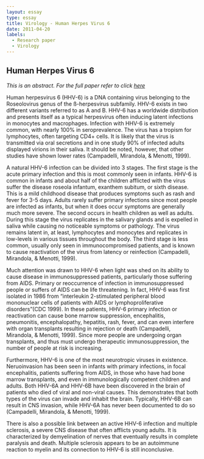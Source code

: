 ```yaml
---
layout: essay
type: essay
title: Virology - Human Herpes Virus 6
date: 2011-04-20
labels:
  - Research paper
  - Virology
---
```


## Human Herpes Virus 6
*This is an abstract. For the full paper refer to click [here](HHV6.pdf)*

Human herpesvirus 6 (HHV-6) is a DNA containing virus belonging to the Roseolovirus genus of the ß-herpesvirus subfamily. HHV-6 exists in two different variants referred to as A and B.  HHV-6 has a worldwide distribution and presents itself as a typical herpesvirus often inducing latent infections in monocytes and macrophages.  Infection with HHV-6 is extremely common, with nearly 100% in seroprevalence. The virus has a tropism for lymphocytes, often targeting CD4+ cells. It is likely that the virus is transmitted via oral secretions and in one study 90% of infected adults displayed virions in their saliva. It should be noted, however, that other studies have shown lower rates (Campadelli, Mirandola, & Menotti, 1999). 

A natural HHV-6 infection can be divided into 3 stages.  The first stage is the acute primary infection and this is most commonly seen in infants. HHV-6 is common in infants and about half of the children afflicted with the virus suffer the disease roseola infantum, exanthem subitum, or sixth disease. This is a mild childhood disease that produces symptoms such as rash and fever for 3-5 days. Adults rarely suffer primary infections since most people are infected as infants, but when it does occur symptoms are generally much more severe. The second occurs in health children as well as adults. During this stage the virus replicates in the salivary glands and is expelled in saliva while causing no noticeable symptoms or pathology. The virus remains latent in, at least, lymphocytes and monocytes and replicates in low-levels in various tissues throughout the body. The third stage is less common, usually only seen in immunocompromised patients, and is known to cause reactivation of the virus from latency or reinfection (Campadelli, Mirandola, & Menotti, 1999). 

Much attention was drawn to HHV-6 when light was shed on its ability to cause disease in immunosuppressed patients, particularly those suffering from AIDS. Primary or reoccurrence of infection in immunosuppressed people or suffers of AIDS can be life threatening. In fact, HHV-6 was first isolated in 1986 from “interleukin 2-stimulated peripheral blood mononuclear cells of patients with AIDS or lymphoproliferative disorders”(CDC 1999). In these patients, HHV-6 primary infection or reactivation can cause bone marrow suppression, encephalitis, pneumonitis, encephalopathy, hepatitis, rash, fever, and can even interfere with organ transplants resulting in rejection or death (Campadelli, Mirandola, & Menotti, 1999).  Since more people are undergoing organ transplants, and thus must undergo therapeutic immunosuppression, the number of people at risk is increasing.  

Furthermore, HHV-6 is one of the most neurotropic viruses in existence. Neruoinvasion has been seen in infants with primary infections, in focal encephalitis, patients suffering from AIDS, in those who have had bone marrow transplants, and even in immunologically competent children and adults. Both HHV-6A and HHV-6B have been discovered in the brain of patients who died of viral and non-viral causes. This demonstrates that both types of the virus can invade and inhabit the brain. Typically, HHV-6B can result in CNS invasion, while HHV-6A has never been documented to do so (Campadelli, Mirandola, & Menotti, 1999). 

There is also a possible link between an active HHV-6 infection and multiple sclerosis, a severe CNS disease that often afflicts young adults. It is characterized by demyelination of nerves that eventually results in complete paralysis and death.  Multiple sclerosis appears to be an autoimmune reaction to myelin and its connection to HHV-6 is still inconclusive.
